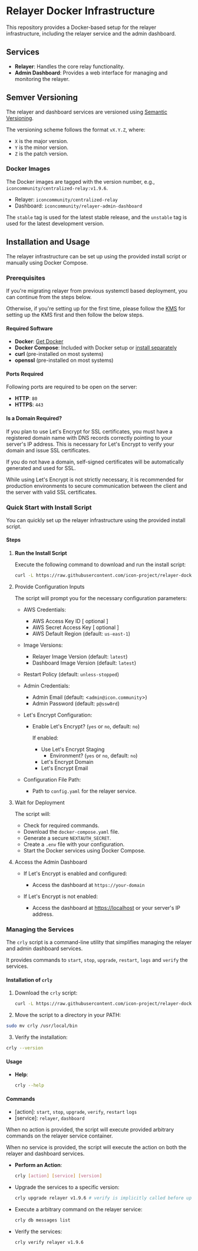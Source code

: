 # Relayer Docker Infrastructure

This repository provides a Docker-based setup for the relayer infrastructure, including the relayer service and the admin dashboard.

## Services

- **Relayer**: Handles the core relay functionality.
- **Admin Dashboard**: Provides a web interface for managing and monitoring the relayer.

## Semver Versioning

The relayer and dashboard services are versioned using [Semantic Versioning](https://semver.org/).

The versioning scheme follows the format `vX.Y.Z`, where:

- `X` is the major version.
- `Y` is the minor version.
- `Z` is the patch version.

### Docker Images

The Docker images are tagged with the version number, e.g., `iconcommunity/centralized-relay:v1.9.6`.

- Relayer: `iconcommunity/centralized-relay`
- Dashboard: `iconcommunity/relayer-admin-dashboard`

The `stable` tag is used for the latest stable release, and the `unstable` tag is used for the latest development version.

## Installation and Usage

The relayer infrastructure can be set up using the provided install script or manually using Docker Compose.

### Prerequisites

If you're migrating relayer from previous systemctl based deployment, you can continue from the steps below.

  Otherwise, if you're setting up for the first time, please follow the [KMS](https://github.com/icon-project/centralized-relay/wiki/KMS#aws-kms) for setting up the KMS first and then follow the below steps.

#### Required Software

- **Docker**: [Get Docker](https://docs.docker.com/engine/install/)
- **Docker Compose**: Included with Docker setup or [install separately](https://docs.docker.com/compose/install/)
- **curl** (pre-installed on most systems)
- **openssl** (pre-installed on most systems)

#### Ports Required

Following ports are required to be open on the server:

- **HTTP**: `80`
- **HTTPS**: `443`

#### Is a Domain Required?

  If you plan to use Let's Encrypt for SSL certificates, you must have a registered domain name with DNS records correctly pointing to your server's IP address. This is necessary for Let's Encrypt to verify your domain and issue SSL certificates.

  If you do not have a domain, self-signed certificates will be automatically generated and used for SSL.

  While using Let's Encrypt is not strictly necessary, it is recommended for production environments to secure communication between the client and the server with valid SSL certificates.

### Quick Start with Install Script

You can quickly set up the relayer infrastructure using the provided install script.

#### Steps

1. **Run the Install Script**

   Execute the following command to download and run the install script:

   ```bash
   curl -L https://raw.githubusercontent.com/icon-project/relayer-docker/main/install.sh -o /tmp/install.sh && bash /tmp/install.sh
   ```

2. Provide Configuration Inputs

    The script will prompt you for the necessary configuration parameters:

    - AWS Credentials:
      - AWS Access Key ID [ optional ]
      - AWS Secret Access Key [ optional ]
      - AWS Default Region (default: `us-east-1`)

    - Image Versions:
      - Relayer Image Version (default: `latest`)
      - Dashboard Image Version (default: `latest`)

    - Restart Policy (default: `unless-stopped`)

    - Admin Credentials:

      - Admin Email (default: <`admin@icon.community`>)
      - Admin Password (default: `p@ssw0rd`)

    - Let's Encrypt Configuration:
      - Enable Let's Encrypt? (`yes` or `no`, default: `no`)

        If enabled:
        - Use Let's Encrypt Staging
          - Environment? (`yes` or `no`, default: `no`)
        - Let's Encrypt Domain
        - Let's Encrypt Email

    - Configuration File Path:
      - Path to `config.yaml` for the relayer service.

3. Wait for Deployment

    The script will:

    - Check for required commands.
    - Download the `docker-compose.yaml` file.
    - Generate a secure `NEXTAUTH_SECRET`.
    - Create a `.env` file with your configuration.
    - Start the Docker services using Docker Compose.

4. Access the Admin Dashboard

    - If Let's Encrypt is enabled and configured:

      - Access the dashboard at `https://your-domain`

    - If Let's Encrypt is not enabled:
      - Access the dashboard at <https://localhost> or your server's IP address.

### Managing the Services

The `crly` script is a command-line utility that simplifies managing the relayer and admin dashboard services.

It provides commands to `start`, `stop`, `upgrade`, `restart`, `logs` and `verify` the services.

#### Installation of `crly`

1. Download the `crly` script:

   ```bash
   curl -L https://raw.githubusercontent.com/icon-project/relayer-docker/main/crly -o crly && chmod +x crly
   ```

2. Move the script to a directory in your PATH:

  ```bash
  sudo mv crly /usr/local/bin
  ```

3. Verify the installation:

  ```bash
  crly --version
  ```

#### Usage

- **Help**:

  ```bash
  crly --help
  ```

#### Commands

- [action]: `start`, `stop`, `upgrade`, `verify`, `restart` `logs`
- [service]: `relayer`, `dashboard`

When no action is provided, the script will execute provided arbitrary commands on
the relayer service container.

When no service is provided, the script will execute the action on both the
relayer and dashboard services.

- **Perform an Action**:

  ```bash
  crly [action] [service] [version]
  ```

- Upgrade the services to a specific version:

  ```bash
  crly upgrade relayer v1.9.6 # verify is implicitly called before upgrade
  ```

- Execute a arbitrary command on the relayer service:

  ```bash
  crly db messages list
  ```

- Verify the services:

  ```bash
  crly verify relayer v1.9.6
  ```
